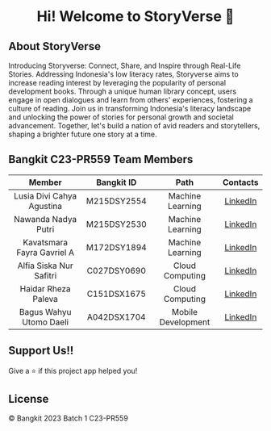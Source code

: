 <h1 align="center"> Hi! Welcome to StoryVerse 👋</h1>

## About StoryVerse
Introducing Storyverse: Connect, Share, and Inspire through Real-Life Stories. Addressing Indonesia's low literacy rates, Storyverse aims to increase reading interest by leveraging the popularity of personal development books. Through a unique human library concept, users engage in open dialogues and learn from others' experiences, fostering a culture of reading. Join us in transforming Indonesia's literacy landscape and unlocking the power of stories for personal growth and societal advancement. Together, let's build a nation of avid readers and storytellers, shaping a brighter future one story at a time.

## Bangkit C23-PR559 Team Members
|         Member              | Bangkit ID |        Path        |                                             Contacts                                                  |
| :--------------------:      | :--------: | :----------------: |  :--------------------------------------------------------------------------------------------------------: |
| Lusia Divi Cahya Agustina        |  M215DSY2554  |  Machine Learning  |  [LinkedIn](https://www.linkedin.com/in/lusia-divi-cahya-agustina-0914b7266/)     |
| Nawanda Nadya Putri       |  M215DSY2530  |  Machine Learning  |  [LinkedIn](https://www.linkedin.com/in/nawanda-nadya-putri/)    |
| Kavatsmara Fayra Gavriel A      | M172DSY1894 |  Machine Learning  |  [LinkedIn](https://www.linkedin.com/in/kavatsmara/)    |
| Alfia Siska Nur Safitri      |  C027DSY0690  |  Cloud Computing  |  [LinkedIn](https://www.linkedin.com/in/alfia-siska-nur-safitri-9759a2251/)    |
| Haidar Rheza Paleva         |  C151DSX1675  |  Cloud Computing  | [LinkedIn](https://www.linkedin.com/in/haidar-rheza-paleva-027509194/)       |
| Bagus Wahyu Utomo Daeli        |  A042DSX1704  | Mobile Development |  [LinkedIn](https://www.linkedin.com/in/baguswahyuud/)      |


## Support Us!!

Give a ⭐️ if this project app helped you!

## License
© Bangkit 2023 Batch 1 C23-PR559
